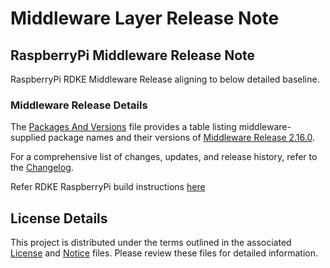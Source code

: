 # Middleware Layer Release Note
## RaspberryPi Middleware Release Note
RaspberryPi RDKE Middleware Release aligning to below detailed baseline.

### Middleware Release Details
The [Packages And Versions](VendorPackagesAndVersions.md) file provides a table listing middleware-supplied package names and their versions of [Middleware Release 2.16.0](https://github.com/rdkcentral/middleware-manifest-rdke/releases/tag/2.16.0).


For a comprehensive list of changes, updates, and release history, refer to the [Changelog](CHANGELOG.md).

Refer RDKE RaspberryPi build instructions [here](https://github.com/rdkcentral/middleware-manifest-rdke?tab=readme-ov-file#middleware-manifest-rdke)

## License Details
This project is distributed under the terms outlined in the associated [License](LICENSE) and [Notice](NOTICE) files. Please review these files for detailed information.

